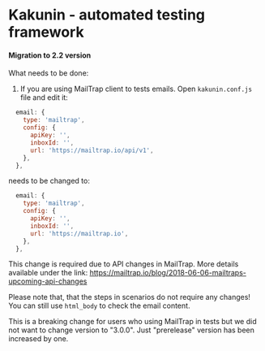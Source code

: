 # Kakunin - automated testing framework
#### Migration to 2.2 version

What needs to be done:
1. If you are using MailTrap client to tests emails.
Open `kakunin.conf.js` file and edit it:
```javascript
  email: {
    type: 'mailtrap',
    config: {
      apiKey: '',
      inboxId: '',
      url: 'https://mailtrap.io/api/v1',
    },
  },
```

needs to be changed to:

```javascript
  email: {
    type: 'mailtrap',
    config: {
      apiKey: '',
      inboxId: '',
      url: 'https://mailtrap.io',
    },
  },
```

This change is required due to API changes in MailTrap.
More details available under the link: https://mailtrap.io/blog/2018-06-06-mailtraps-upcoming-api-changes

Please note that, that the steps in scenarios do not require any changes!
You can still use `html_body` to check the email content.

This is a breaking change for users who using MailTrap in tests but we did not want to change version to "3.0.0".
Just "prerelease" version has been increased by one.

